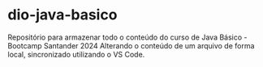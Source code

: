 # dio-java-basico
Repositório para armazenar todo o conteúdo do curso de Java Básico - Bootcamp Santander 2024
Alterando o conteúdo de um arquivo de forma local, sincronizado utilizando o VS Code.
